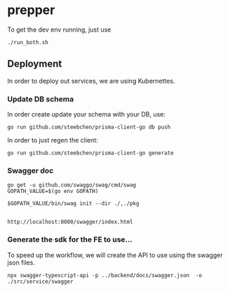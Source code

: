 # prepper


To get the dev env running, just use

```
./run_both.sh
```



## Deployment
In order to deploy out services, we are using Kubernettes.
### Update DB schema

In order create update your schema with your DB, use:

`go run github.com/steebchen/prisma-client-go db push`

In order to just regen the client:

`go run github.com/steebchen/prisma-client-go generate`

### Swagger doc

```
go get -u github.com/swaggo/swag/cmd/swag
GOPATH_VALUE=$(go env GOPATH)

$GOPATH_VALUE/bin/swag init --dir ./,./pkg


http://localhost:8080/swagger/index.html
```

### Generate the sdk for the FE to use...
To speed up the workflow, we will create the API to use using the swagger json files.

```npx swagger-typescript-api -p ../backend/docs/swagger.json  -o ./src/service/swagger```